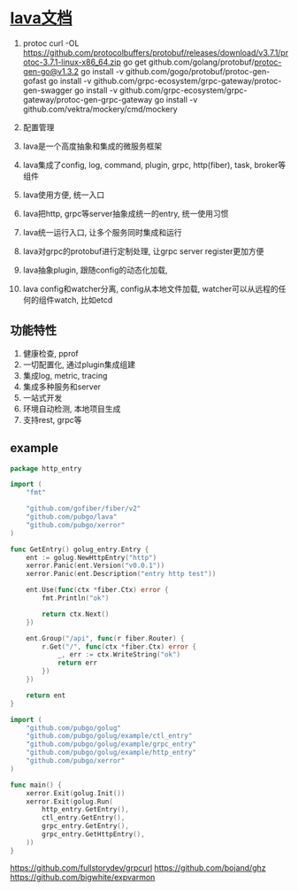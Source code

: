 # [lava文档](https://www.yuque.com/pubgo/lava/readme)

1. protoc
    curl -OL https://github.com/protocolbuffers/protobuf/releases/download/v3.7.1/protoc-3.7.1-linux-x86_64.zip
    go get github.com/golang/protobuf/protoc-gen-go@v1.3.2
    go install -v github.com/gogo/protobuf/protoc-gen-gofast
    go install -v github.com/grpc-ecosystem/grpc-gateway/protoc-gen-swagger
    go install -v github.com/grpc-ecosystem/grpc-gateway/protoc-gen-grpc-gateway
    go install -v github.com/vektra/mockery/cmd/mockery

1. 配置管理
1. lava是一个高度抽象和集成的微服务框架
2. lava集成了config, log, command, plugin, grpc, http(fiber), task, broker等组件
3. lava使用方便, 统一入口
4. lava把http, grpc等server抽象成统一的entry, 统一使用习惯
5. lava统一运行入口, 让多个服务同时集成和运行
6. lava对grpc的protobuf进行定制处理, 让grpc server register更加方便
7. lava抽象plugin, 跟随config的动态化加载,
8. lava config和watcher分离, config从本地文件加载, watcher可以从远程的任何的组件watch, 比如etcd


## 功能特性
1. 健康检查, pprof
2. 一切配置化, 通过plugin集成组建
3. 集成log, metric, tracing
4. 集成多种服务和server
5. 一站式开发
6. 环境自动检测, 本地项目生成
7. 支持rest, grpc等

## example

```go
package http_entry

import (
	"fmt"

	"github.com/gofiber/fiber/v2"
	"github.com/pubgo/lava"
	"github.com/pubgo/xerror"
)

func GetEntry() golug_entry.Entry {
	ent := golug.NewHttpEntry("http")
	xerror.Panic(ent.Version("v0.0.1"))
	xerror.Panic(ent.Description("entry http test"))

	ent.Use(func(ctx *fiber.Ctx) error {
		fmt.Println("ok")

		return ctx.Next()
	})

	ent.Group("/api", func(r fiber.Router) {
		r.Get("/", func(ctx *fiber.Ctx) error {
			_, err := ctx.WriteString("ok")
			return err
		})
	})

	return ent
}
```

```go
import (
	"github.com/pubgo/golug"
	"github.com/pubgo/golug/example/ctl_entry"
	"github.com/pubgo/golug/example/grpc_entry"
	"github.com/pubgo/golug/example/http_entry"
	"github.com/pubgo/xerror"
)

func main() {
	xerror.Exit(golug.Init())
	xerror.Exit(golug.Run(
		http_entry.GetEntry(),
		ctl_entry.GetEntry(),
		grpc_entry.GetEntry(),
		grpc_entry.GetHttpEntry(),
	))
}
```


https://github.com/fullstorydev/grpcurl
https://github.com/bojand/ghz
https://github.com/bigwhite/expvarmon